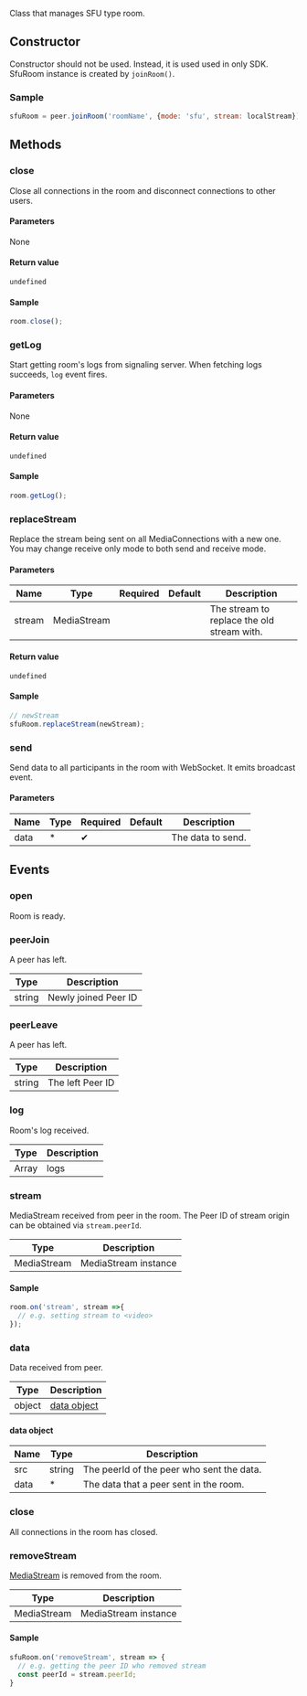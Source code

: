 Class that manages SFU type room.

## Constructor

Constructor should not be used. Instead, it is used used in only SDK.
SfuRoom instance is created by `joinRoom()`.

### Sample

```js
sfuRoom = peer.joinRoom('roomName', {mode: 'sfu', stream: localStream});
```

## Methods

### close

Close all connections in the room and disconnect connections to other users.

#### Parameters

None

#### Return value 

`undefined`

#### Sample

```js
room.close();
```

### getLog

Start getting room's logs from signaling server.
When fetching logs succeeds, `log` event fires.

#### Parameters

None

#### Return value 

`undefined`

#### Sample

```js
room.getLog();
```

### replaceStream

Replace the stream being sent on all MediaConnections with a new one.
You may change receive only mode to both send and receive mode.

#### Parameters

| Name | Type | Required | Default | Description |
| --- | --- | --- | --- | --- |
| stream | MediaStream | | | The stream to replace the old stream with. |

#### Return value 

`undefined`

#### Sample

```js
// newStream
sfuRoom.replaceStream(newStream);
```

### send

Send data to all participants in the room with WebSocket. It emits broadcast event.

#### Parameters

| Name | Type | Required | Default | Description |
| --- | --- | --- | --- | --- |
| data | * | ✔ | | The data to send. |

## Events

### open

Room is ready.

### peerJoin

A peer has left.

|Type|Description|
|----|----|
|string|Newly joined Peer ID|

### peerLeave

A peer has left.

|Type|Description|
|----|----|
|string|The left Peer ID|

### log

Room's log received.

|Type|Description|
|----|----|
|Array|logs|

### stream 

MediaStream received from peer in the room.
The Peer ID of stream origin can be obtained via `stream.peerId`.

|Type|Description|
|----|----|
|MediaStream|MediaStream instance|

#### Sample

```js
room.on('stream', stream =>{
  // e.g. setting stream to <video>
});
```

### data

Data received from peer.

|Type|Description|
|----|----|
|object|[data object](#data-object)|

#### data object

|Name|Type|Description|
|---|----|----|
|src|string|The peerId of the peer who sent the data.|
|data|*|The data that a peer sent in the room.|

### close

All connections in the room has closed.

### removeStream

[MediaStream](https://developer.mozilla.org/en-US/docs/Web/API/MediaStream) is removed from the room.

|Type|Description|
|----|----|
|MediaStream|MediaStream instance|

#### Sample

```js
sfuRoom.on('removeStream', stream => {
  // e.g. getting the peer ID who removed stream
  const peerId = stream.peerId;
}
```